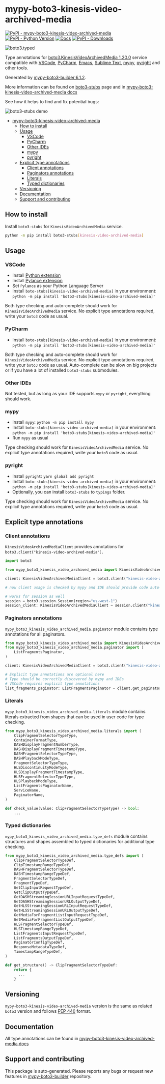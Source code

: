 <a id="mypy-boto3-kinesis-video-archived-media"></a>

# mypy-boto3-kinesis-video-archived-media

[![PyPI - mypy-boto3-kinesis-video-archived-media](https://img.shields.io/pypi/v/mypy-boto3-kinesis-video-archived-media.svg?color=blue)](https://pypi.org/project/mypy-boto3-kinesis-video-archived-media)
[![PyPI - Python Version](https://img.shields.io/pypi/pyversions/mypy-boto3-kinesis-video-archived-media.svg?color=blue)](https://pypi.org/project/mypy-boto3-kinesis-video-archived-media)
[![Docs](https://img.shields.io/readthedocs/mypy-boto3-builder.svg?color=blue)](https://mypy-boto3-builder.readthedocs.io/)
[![PyPI - Downloads](https://img.shields.io/pypi/dm/mypy-boto3-kinesis-video-archived-media?color=blue)](https://pypistats.org/packages/mypy-boto3-kinesis-video-archived-media)

![boto3.typed](https://github.com/vemel/mypy_boto3_builder/raw/master/logo.png)

Type annotations for
[boto3.KinesisVideoArchivedMedia 1.20.0](https://boto3.amazonaws.com/v1/documentation/api/1.20.0/reference/services/kinesis-video-archived-media.html#KinesisVideoArchivedMedia)
service compatible with [VSCode](https://code.visualstudio.com/),
[PyCharm](https://www.jetbrains.com/pycharm/),
[Emacs](https://www.gnu.org/software/emacs/),
[Sublime Text](https://www.sublimetext.com/),
[mypy](https://github.com/python/mypy),
[pyright](https://github.com/microsoft/pyright) and other tools.

Generated by
[mypy-boto3-builder 6.1.2](https://github.com/vemel/mypy_boto3_builder).

More information can be found on
[boto3-stubs](https://pypi.org/project/boto3-stubs/) page and in
[mypy-boto3-kinesis-video-archived-media docs](https://vemel.github.io/boto3_stubs_docs/mypy_boto3_kinesis_video_archived_media/)

See how it helps to find and fix potential bugs:

![boto3-stubs demo](https://github.com/vemel/mypy_boto3_builder/raw/master/demo.gif)

- [mypy-boto3-kinesis-video-archived-media](#mypy-boto3-kinesis-video-archived-media)
  - [How to install](#how-to-install)
  - [Usage](#usage)
    - [VSCode](#vscode)
    - [PyCharm](#pycharm)
    - [Other IDEs](#other-ides)
    - [mypy](#mypy)
    - [pyright](#pyright)
  - [Explicit type annotations](#explicit-type-annotations)
    - [Client annotations](#client-annotations)
    - [Paginators annotations](#paginators-annotations)
    - [Literals](#literals)
    - [Typed dictionaries](#typed-dictionaries)
  - [Versioning](#versioning)
  - [Documentation](#documentation)
  - [Support and contributing](#support-and-contributing)

<a id="how-to-install"></a>

## How to install

Install `boto3-stubs` for `KinesisVideoArchivedMedia` service.

```bash
python -m pip install boto3-stubs[kinesis-video-archived-media]
```

<a id="usage"></a>

## Usage

<a id="vscode"></a>

### VSCode

- Install
  [Python extension](https://marketplace.visualstudio.com/items?itemName=ms-python.python)
- Install
  [Pylance extension](https://marketplace.visualstudio.com/items?itemName=ms-python.vscode-pylance)
- Set `Pylance` as your Python Language Server
- Install `boto-stubs[kinesis-video-archived-media]` in your environment:
  `python -m pip install 'boto3-stubs[kinesis-video-archived-media]'`

Both type checking and auto-complete should work for
`KinesisVideoArchivedMedia` service. No explicit type annotations required,
write your `boto3` code as usual.

<a id="pycharm"></a>

### PyCharm

- Install `boto-stubs[kinesis-video-archived-media]` in your environment:
  `python -m pip install 'boto3-stubs[kinesis-video-archived-media]'`

Both type checking and auto-complete should work for
`KinesisVideoArchivedMedia` service. No explicit type annotations required,
write your `boto3` code as usual. Auto-complete can be slow on big projects or
if you have a lot of installed `boto3-stubs` submodules.

<a id="other-ides"></a>

### Other IDEs

Not tested, but as long as your IDE supports `mypy` or `pyright`, everything
should work.

<a id="mypy"></a>

### mypy

- Install `mypy`: `python -m pip install mypy`
- Install `boto-stubs[kinesis-video-archived-media]` in your environment:
  `python -m pip install 'boto3-stubs[kinesis-video-archived-media]'`
- Run `mypy` as usual

Type checking should work for `KinesisVideoArchivedMedia` service. No explicit
type annotations required, write your `boto3` code as usual.

<a id="pyright"></a>

### pyright

- Install `pyright`: `yarn global add pyright`
- Install `boto-stubs[kinesis-video-archived-media]` in your environment:
  `python -m pip install 'boto3-stubs[kinesis-video-archived-media]'`
- Optionally, you can install `boto3-stubs` to `typings` folder.

Type checking should work for `KinesisVideoArchivedMedia` service. No explicit
type annotations required, write your `boto3` code as usual.

<a id="explicit-type-annotations"></a>

## Explicit type annotations

<a id="client-annotations"></a>

### Client annotations

`KinesisVideoArchivedMediaClient` provides annotations for
`boto3.client("kinesis-video-archived-media")`.

```python
import boto3

from mypy_boto3_kinesis_video_archived_media import KinesisVideoArchivedMediaClient

client: KinesisVideoArchivedMediaClient = boto3.client("kinesis-video-archived-media")

# now client usage is checked by mypy and IDE should provide code auto-complete

# works for session as well
session = boto3.session.Session(region="us-west-1")
session_client: KinesisVideoArchivedMediaClient = session.client("kinesis-video-archived-media")
```

<a id="paginators-annotations"></a>

### Paginators annotations

`mypy_boto3_kinesis_video_archived_media.paginator` module contains type
annotations for all paginators.

```python
from mypy_boto3_kinesis_video_archived_media import KinesisVideoArchivedMediaClient
from mypy_boto3_kinesis_video_archived_media.paginator import (
    ListFragmentsPaginator,
)

client: KinesisVideoArchivedMediaClient = boto3.client("kinesis-video-archived-media")

# Explicit type annotations are optional here
# Type should be correctly discovered by mypy and IDEs
# VSCode requires explicit type annotations
list_fragments_paginator: ListFragmentsPaginator = client.get_paginator("list_fragments")
```

<a id="literals"></a>

### Literals

`mypy_boto3_kinesis_video_archived_media.literals` module contains literals
extracted from shapes that can be used in user code for type checking.

```python
from mypy_boto3_kinesis_video_archived_media.literals import (
    ClipFragmentSelectorTypeType,
    ContainerFormatType,
    DASHDisplayFragmentNumberType,
    DASHDisplayFragmentTimestampType,
    DASHFragmentSelectorTypeType,
    DASHPlaybackModeType,
    FragmentSelectorTypeType,
    HLSDiscontinuityModeType,
    HLSDisplayFragmentTimestampType,
    HLSFragmentSelectorTypeType,
    HLSPlaybackModeType,
    ListFragmentsPaginatorName,
    ServiceName,
    PaginatorName,
)

def check_value(value: ClipFragmentSelectorTypeType) -> bool:
    ...
```

<a id="typed-dictionaries"></a>

### Typed dictionaries

`mypy_boto3_kinesis_video_archived_media.type_defs` module contains structures
and shapes assembled to typed dictionaries for additional type checking.

```python
from mypy_boto3_kinesis_video_archived_media.type_defs import (
    ClipFragmentSelectorTypeDef,
    ClipTimestampRangeTypeDef,
    DASHFragmentSelectorTypeDef,
    DASHTimestampRangeTypeDef,
    FragmentSelectorTypeDef,
    FragmentTypeDef,
    GetClipInputRequestTypeDef,
    GetClipOutputTypeDef,
    GetDASHStreamingSessionURLInputRequestTypeDef,
    GetDASHStreamingSessionURLOutputTypeDef,
    GetHLSStreamingSessionURLInputRequestTypeDef,
    GetHLSStreamingSessionURLOutputTypeDef,
    GetMediaForFragmentListInputRequestTypeDef,
    GetMediaForFragmentListOutputTypeDef,
    HLSFragmentSelectorTypeDef,
    HLSTimestampRangeTypeDef,
    ListFragmentsInputRequestTypeDef,
    ListFragmentsOutputTypeDef,
    PaginatorConfigTypeDef,
    ResponseMetadataTypeDef,
    TimestampRangeTypeDef,
)

def get_structure() -> ClipFragmentSelectorTypeDef:
    return {
      ...
    }
```

<a id="versioning"></a>

## Versioning

`mypy-boto3-kinesis-video-archived-media` version is the same as related
`boto3` version and follows
[PEP 440](https://www.python.org/dev/peps/pep-0440/) format.

<a id="documentation"></a>

## Documentation

All type annotations can be found in
[mypy-boto3-kinesis-video-archived-media docs](https://vemel.github.io/boto3_stubs_docs/mypy_boto3_kinesis_video_archived_media/)

<a id="support-and-contributing"></a>

## Support and contributing

This package is auto-generated. Please reports any bugs or request new features
in [mypy-boto3-builder](https://github.com/vemel/mypy_boto3_builder/issues/)
repository.

